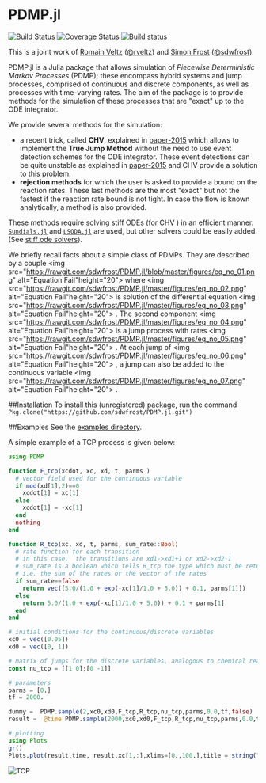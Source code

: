 # PDMP.jl 

[![Build Status](https://travis-ci.org/sdwfrost/PDMP.jl.svg?branch=master)](https://travis-ci.org/sdwfrost/PDMP.jl)
[![Coverage Status](https://coveralls.io/repos/github/sdwfrost/PDMP.jl/badge.svg?branch=master)](https://coveralls.io/github/sdwfrost/PDMP.jl?branch=master)
[![Build status](https://ci.appveyor.com/api/projects/status/github/sdwfrost/PDMP.jl?svg=true&branch=master)](https://ci.appveyor.com/project/sdwfrost/pdmp-jl/branch/master)

This is a joint work of [Romain Veltz](https://romainveltz.pythonanywhere.com/) ([@rveltz](http://github.com/rveltz)) and [Simon Frost](http://www.vet.cam.ac.uk/directory/sdf22@cam.ac.uk) ([@sdwfrost](http://github.com/sdwfrost)).

PDMP.jl is a Julia package that allows simulation of *Piecewise Deterministic Markov Processes* (PDMP); these encompass hybrid systems and jump processes, comprised of continuous and discrete components, as well as processes with time-varying rates. The aim of the package is to provide methods for the simulation of these processes that are "exact" up to the ODE integrator.

We provide several methods for the simulation:

- a recent trick, called **CHV**, explained in [paper-2015](http://arxiv.org/abs/1504.06873) which allows to implement the **True Jump Method** without the need to use event detection schemes for the ODE integrator. These event detections can be quite unstable as explained in [paper-2015](http://arxiv.org/abs/1504.06873) and CHV provide a solution to this problem.
- **rejection methods** for which the user is asked to provide a bound on the reaction rates. These last methods are the most "exact" but not the fastest if the reaction rate bound is not tight. In case the flow is known analytically, a method is also provided.


These methods require solving stiff ODEs (for CHV ) in an efficient manner. [```Sundials.jl```](https://github.com/JuliaLang/Sundials.jl) and [```LSODA.jl```](https://github.com/rveltz/LSODA.jl) are used, but other solvers could be easily added. (See [stiff ode solvers](http://lh3lh3.users.sourceforge.net/solveode.shtml)).

We briefly recall facts about a simple class of PDMPs. They are described by a couple 
<img src="https://rawgit.com/sdwfrost/PDMP.jl/blob/master/figures/eq_no_01.png" alt="Equation Fail"height="20">
 where 
<img src="https://rawgit.com/sdwfrost/PDMP.jl/master/figures/eq_no_02.png" alt="Equation Fail"height="20">
 is solution of the differential equation 
<img src="https://rawgit.com/sdwfrost/PDMP.jl/master/figures/eq_no_03.png" alt="Equation Fail"height="20">
. The second component 
<img src="https://rawgit.com/sdwfrost/PDMP.jl/master/figures/eq_no_04.png" alt="Equation Fail"height="20">
 is a jump process with rates 
<img src="https://rawgit.com/sdwfrost/PDMP.jl/master/figures/eq_no_05.png" alt="Equation Fail"height="20">
. At each jump of 
<img src="https://rawgit.com/sdwfrost/PDMP.jl/master/figures/eq_no_06.png" alt="Equation Fail"height="20">
, a jump can also be added to the continuous variable 
<img src="https://rawgit.com/sdwfrost/PDMP.jl/master/figures/eq_no_07.png" alt="Equation Fail"height="20">
.

<!--We briefly recall facts about a simple class of PDMPs. They are decribed by a couple ![equation](http://www.sciweavers.org/tex2img.php?eq=(x_c,x_d)&bc=White&fc=Black&im=svg&fs=11&ff=arev&edit=) where ![equation](http://www.sciweavers.org/tex2img.php?eq=x_c&bc=White&fc=Black&im=svg&fs=11&ff=arev&edit=) is solution of the differential equation ![equation](http://www.sciweavers.org/tex2img.php?eq= dx_c/dt = F(x_c,x_d,t)&bc=White&fc=Black&im=svg&fs=11&ff=arev&edit=). The second component ![equation](http://www.sciweavers.org/tex2img.php?eq=x_d&bc=White&fc=Black&im=svg&fs=11&ff=arev&edit=) is a jump process with rates ![equation](http://www.sciweavers.org/tex2img.php?eq= R(x_c,x_d,t)&bc=White&fc=Black&im=svg&fs=11&ff=arev&edit=). At each jump of ![equation](http://www.sciweavers.org/tex2img.php?eq=x_d&bc=White&fc=Black&im=svg&fs=11&ff=arev&edit=), a jump can be added to the continuous variable ![equation](http://www.sciweavers.org/tex2img.php?eq=x_c&bc=White&fc=Black&im=svg&fs=11&ff=arev&edit=) too..-->

##Installation
To install this (unregistered) package, run the command 	```Pkg.clone("https://github.com/sdwfrost/PDMP.jl.git")```

##Examples
See the [examples directory](https://github.com/sdwfrost/PDMP.jl/tree/master/examples).

A simple example of a TCP process is given below:

```julia
using PDMP

function F_tcp(xcdot, xc, xd, t, parms )
  # vector field used for the continuous variable
  if mod(xd[1],2)==0
    xcdot[1] = xc[1]
  else
    xcdot[1] = -xc[1]
  end
  nothing
end

function R_tcp(xc, xd, t, parms, sum_rate::Bool)
  # rate function for each transition
  # in this case,  the transitions are xd1->xd1+1 or xd2->xd2-1
  # sum_rate is a boolean which tells R_tcp the type which must be returned:
  # i.e. the sum of the rates or the vector of the rates
  if sum_rate==false
    return vec([5.0/(1.0 + exp(-xc[1]/1.0 + 5.0)) + 0.1, parms[1]])
  else
    return 5.0/(1.0 + exp(-xc[1]/1.0 + 5.0)) + 0.1 + parms[1]
  end
end

# initial conditions for the continuous/discrete variables
xc0 = vec([0.05])
xd0 = vec([0, 1])

# matrix of jumps for the discrete variables, analogous to chemical reactions
const nu_tcp = [[1 0];[0 -1]]

# parameters  
parms = [0.]
tf = 2000.

dummy =  PDMP.sample(2,xc0,xd0,F_tcp,R_tcp,nu_tcp,parms,0.0,tf,false)
result =  @time PDMP.sample(2000,xc0,xd0,F_tcp,R_tcp,nu_tcp,parms,0.0,tf,false)

# plotting
using Plots
gr()
Plots.plot(result.time, result.xc[1,:],xlims=[0.,100.],title = string("#Jumps = ",length(result.time)))
```

![TCP](examples/tcp.png)
